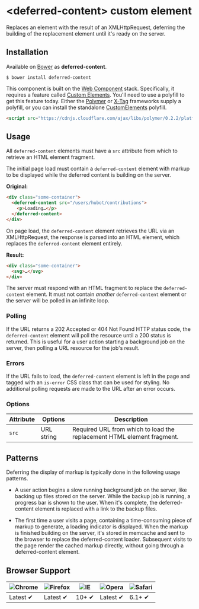 # &lt;deferred-content&gt; custom element

Replaces an element with the result of an XMLHttpRequest, deferring the building of the replacement element until it's ready on the server.

## Installation

Available on [Bower](http://bower.io) as **deferred-content**.

```
$ bower install deferred-content
```

This component is built on the [Web Component](http://webcomponents.org/) stack. Specifically, it requires a feature called [Custom Elements](http://www.html5rocks.com/en/tutorials/webcomponents/customelements/). You'll need to use a polyfill to get this feature today. Either the [Polymer](http://www.polymer-project.org/) or [X-Tag](http://www.x-tags.org/) frameworks supply a polyfill, or you can install the standalone [CustomElements](https://github.com/Polymer/CustomElements) polyfill.

``` html
<script src="https://cdnjs.cloudflare.com/ajax/libs/polymer/0.2.2/platform.js"></script>
```

## Usage

All `deferred-content` elements must have a `src` attribute from which to retrieve an HTML element fragment.

The initial page load must contain a `deferred-content` element with markup to be displayed while the deferred content is building on the server.

**Original:**

``` html
<div class="some-container">
  <deferred-content src="/users/hubot/contributions">
    <p>Loading…</p>
  </deferred-content>
</div>
```

On page load, the `deferred-content` element retrieves the URL via an XMLHttpRequest, the response is parsed into an HTML element, which replaces the `deferred-content` element entirely.

**Result:**

``` html
<div class="some-container">
  <svg>…</svg>
</div>
```

The server must respond with an HTML fragment to replace the `deferred-content` element. It must not contain _another_ `deferred-content` element or the server will be polled in an infinite loop.

### Polling

If the URL returns a 202 Accepted or 404 Not Found HTTP status code, the `deferred-content` element will poll the resource until a 200 status is returned. This is useful for a user action starting a background job on the server, then polling a URL resource for the job's result.

### Errors

If the URL fails to load, the `deferred-content` element is left in the page and tagged with an `is-error` CSS class that can be used for styling. No additional polling requests are made to the URL after an error occurs.

### Options

Attribute      | Options                        | Description
---            | ---                            | ---
`src`          | URL string                     | Required URL from which to load the replacement HTML element fragment.

## Patterns

Deferring the display of markup is typically done in the following usage patterns.

- A user action begins a slow running background job on the server, like backing up files stored on the server. While the backup job is running, a progress bar is shown to the user. When it's complete, the deferred-content element is replaced with a link to the backup files.

- The first time a user visits a page, containing a time-consuming piece of markup to generate, a loading indicator is displayed. When the markup is finished building on the server, it's stored in memcache and sent to the browser to replace the deferred-content loader. Subsequent visits to the page render the cached markup directly, without going through a deferred-content element.

## Browser Support

![Chrome](https://raw.github.com/alrra/browser-logos/master/chrome/chrome_48x48.png) | ![Firefox](https://raw.github.com/alrra/browser-logos/master/firefox/firefox_48x48.png) | ![IE](https://raw.github.com/alrra/browser-logos/master/internet-explorer/internet-explorer_48x48.png) | ![Opera](https://raw.github.com/alrra/browser-logos/master/opera/opera_48x48.png) | ![Safari](https://raw.github.com/alrra/browser-logos/master/safari/safari_48x48.png)
--- | --- | --- | --- | --- |
Latest ✔ | Latest ✔ | 10+ ✔ | Latest ✔ | 6.1+ ✔ |
